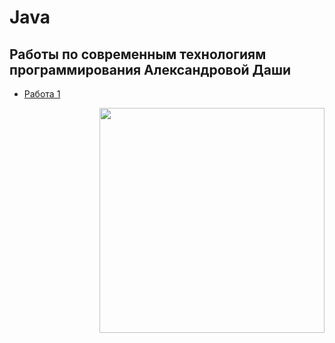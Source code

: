# Java
## Работы по современным технологиям программирования Александровой Даши
+ [Работа 1](https://github.com/shycoldii/FU_Java/tree/master/first)

<img src=https://upload.wikimedia.org/wikipedia/ru/4/49/%D0%9F%D0%BE%D0%BA%D0%B5%D0%BC%D0%BE%D0%BD_%D0%98%D0%B2%D0%B8.png width="360" height="360" align="right"/>
